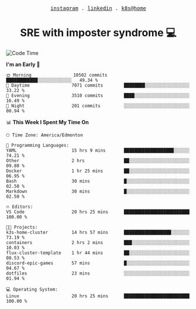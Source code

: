 <p align="center">
  <samp>
    <a href="https://www.instagram.com/lildrunkensmurf/">instagram</a> .
    <a href="https://www.linkedin.com/in/joryirving/">linkedin</a> .
    <a href="https://github.com/LilDrunkenSmurf/k3s-home-cluster">k8s@home</a>
  </samp>
</p>

<h1 align="center">
  SRE with imposter syndrome 💻
</h1>

<!--START_SECTION:waka-->
![Code Time](http://img.shields.io/badge/Code%20Time-45%20hrs%2012%20mins-blue)

**I'm an Early 🐤** 

```text
🌞 Morning                10502 commits       ████████████░░░░░░░░░░░░░   49.34 % 
🌆 Daytime                7071 commits        ████████░░░░░░░░░░░░░░░░░   33.22 % 
🌃 Evening                3510 commits        ████░░░░░░░░░░░░░░░░░░░░░   16.49 % 
🌙 Night                  201 commits         ░░░░░░░░░░░░░░░░░░░░░░░░░   00.94 % 
```


📊 **This Week I Spent My Time On** 

```text
🕑︎ Time Zone: America/Edmonton

💬 Programming Languages: 
YAML                     15 hrs 9 mins       ███████████████████░░░░░░   74.21 % 
Other                    2 hrs               ██░░░░░░░░░░░░░░░░░░░░░░░   09.80 % 
Docker                   1 hr 25 mins        ██░░░░░░░░░░░░░░░░░░░░░░░   06.95 % 
Bash                     30 mins             █░░░░░░░░░░░░░░░░░░░░░░░░   02.50 % 
Markdown                 30 mins             █░░░░░░░░░░░░░░░░░░░░░░░░   02.50 % 

🔥 Editors: 
VS Code                  20 hrs 25 mins      █████████████████████████   100.00 % 

🐱‍💻 Projects: 
k3s-home-cluster         14 hrs 57 mins      ██████████████████░░░░░░░   73.19 % 
containers               2 hrs 2 mins        ███░░░░░░░░░░░░░░░░░░░░░░   10.03 % 
flux-cluster-template    1 hr 44 mins        ██░░░░░░░░░░░░░░░░░░░░░░░   08.53 % 
discord-epic-games       57 mins             █░░░░░░░░░░░░░░░░░░░░░░░░   04.67 % 
dotfiles                 23 mins             ░░░░░░░░░░░░░░░░░░░░░░░░░   01.94 % 

💻 Operating System: 
Linux                    20 hrs 25 mins      █████████████████████████   100.00 % 
```


<!--END_SECTION:waka-->